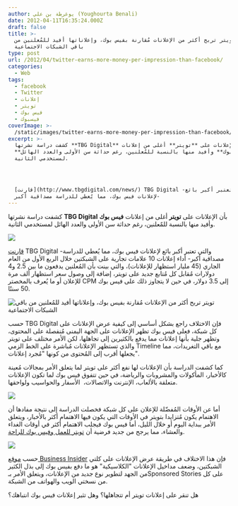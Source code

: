 ```yaml
---
author: يوغرطة بن علي (Youghourta Benali)
date: 2012-04-11T16:35:24.000Z
draft: false
title: >-
  تويتر تربح أكثر من الإعلانات مُقارنة بفيس بوك، وإعلاناتها أفيد للمُعلنين من
  باقي الشبكات الاجتماعية  
type: post
url: /2012/04/twitter-earns-more-money-per-impression-than-facebook/
categories:
  - Web
tags:
  - facebook
  - Twitter
  - إعلانات
  - تويتر
  - فيس بوك
  - فيسبوك
coverImage: >-
  /static/images/twitter-earns-more-money-per-impression-than-facebook/twitter-money.png
excerpt: >-
  كشفت دراسة نشرتها **TBG Digital** بأن الإعلانات على **تويتر** أغلى من إعلانات
  **فيس بوك** وأفيد منها بالنسبة للمٌعلنين، رغم حداثة سن الأولى والعدد الهائل
  لمستخدمي الثانية.




  [قارنت](http://www.tbgdigital.com/news/) TBG Digital -والتي تعتبر أكبر بائع
  لإعلانات فيس بوك، مما يُعطي للدراسة مصداقية أكبر-
---
```

كشفت دراسة نشرتها **TBG Digital** بأن الإعلانات على **تويتر** أغلى من إعلانات **فيس بوك** وأفيد منها بالنسبة للمٌعلنين، رغم حداثة سن الأولى والعدد الهائل لمستخدمي الثانية.

![](/static/images/twitter-earns-more-money-per-impression-than-facebook/twitter-money.png)

[قارنت](http://www.tbgdigital.com/news/) TBG Digital -والتي تعتبر أكبر بائع لإعلانات فيس بوك، مما يُعطي للدراسة مصداقية أكبر- أداء إعلانات 10 علامات تجارية على الشبكتين خلال الربع الأول من العام الجاري (45 مليار استظهار للإعلانات)، والتي بينت بأن المُعلنين يدفعون ما بين 2.5 و4 دولارات مُقابل كل مُتابع جديد على تويتر، إضافة إلى وصول سعر استظهار ألف مرة للإعلان أو ما يُعرف بالمخصتر CPM إلى 3.5 دولار، في حين لا يتجاوز ذلك على فيس بوك 50 سنتًا.

![تويتر تربح أكثر من الإعلانات مُقارنة بفيس بوك، وإعلاناتها أفيد للمُعلنين من باقي الشبكات الاجتماعية](/static/images/twitter-earns-more-money-per-impression-than-facebook/twitter-earns-a-lot-more-money-per-impression-than-facebook.jpg)

حسب TBG Digital فإن الاختلاف راجع بشكل أساسي إلى كيفية عرض الإعلانات على كل شبكة، فعلى فيس بوك تظهر الإعلانات على الجهة اليمنى مُنفصلة على المحتوى، وتظهر جلية بأنها إعلانات مما يدفع بالكثيرين إلى تجاهلها، لكن الأمر مختلف على تويتر والذي تستظهر الإعلانات مُباشرة على الخط الزمي Timeline مع باقي التغريدات، مما يجعلها أقرب إلى المُحتوى من كونها "مُجرد إعلانات".

كما كشفت الدراسة بأن الإعلانات لها نفع أكثر على تويتر لما يتعلق الأمر بمجالات مُعينة كالأخبار، المأكولات والمشروبات والرياضة، في حين تتفوق فيس بوك لما تكون الإعلانات متعلقة بالألعاب، الإنترنت والاتصالات،  الأسفار والحواسيب ولواحقها.

![](/static/images/twitter-earns-more-money-per-impression-than-facebook/twitter-outperforms-facebook-for-news-sports-and-fooddrink-advertisers-in-terms-of-click-through-rates.jpg)

أما عن الأوقات المُفضّلة للإعلان على كل شبكة فخصلت الدراسة إلى نتيجة مفادها أن الاهتمام يكون مُتزايدا بتويتر في الأوقات التي يكون فيها الاهتمام أكثر بالأخبار، ويتعلق الأمر ببداية اليوم أو خلال الليل، أما فيس بوك فيجلب الاهتمام أكثر في أوقات الغداء والعشاء، مما يرجح من جديد فرضية أن [تويتر للعمل وفيس بوك للراحة](https://socialmedia4arab.com/2010/12/10-differences-facebook-twitter/).

![](/static/images/twitter-earns-more-money-per-impression-than-facebook/more-people-use-twitter-in-the-morning-and-the-evening-than-during-the-day-the-cost-per-follower-to-advertisers-is-inversely-related-to-the-amount-of-traffic-during-the-day.jpg)

حسب [موقع Business Insider](www.com/twitter-kicked-facebooks-butt-in-q1-advertising-performance-2012-4?op=1) فإن هذا الاختلاف في طريقة عرض الإعلانات على كلتي الشبكتين، وضعف مداخيل الإعلانات "الكلاسيكية" هو ما دفع بفيس بوك إلى بذل الكثير من الجهد لتطوير نوع جديد من الإعلانات، ويتعلق الأمر بـSponsored Stories على كل من نسختي الويب والهواتف من الشبكة.

هل تنقر على إعلانات تويتر أم تتجاهلها؟ وهل تثير إعلانات فيس بوك انتباهك؟
